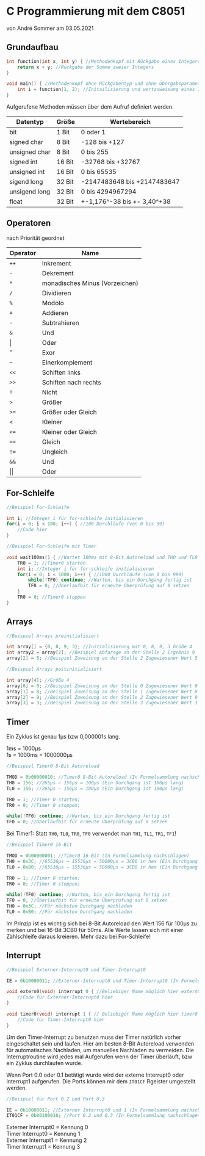 # C Programmierung mit dem C8051
von André Sommer am 03.05.2021

## Grundaufbau

```C
int function(int x, int y) { //Methodenkopf mit Rückgabe eines Integers und und zwei Übergabeparametern
	return x + y; //Rückgabe der Summe zweier Integers
}

void main() { //Methodenkopf ohne Rückgabentyp und ohne Übergabeparameter
	int i = function(1, 2); //Initailisierung und wertzuweisung eines Integers
}
```


Aufgerufene Methoden müssen über dem Aufruf definiert werden.

|Datentyp|Größe|Wertebereich|
|---|---|---|
|bit|1 Bit|0 oder 1|
|signed char|8 Bit|-128 bis +127|
|unsigned char|8 Bit|0 bis 255|
|signed int|16 Bit|-32768 bis +32767|
|unsigned int|16 Bit|0 bis 65535|
|sigend long|32 Bit|-2147483648 bis +2147483647|
|unsigend long|32 Bit|0 bis 4294967294|
|float|32 Bit|+-1,176^-38 bis +- 3,40^+38|

## Operatoren
nach Priorität geordnet

|Operator|Name|
|---|---|
|`++`|Inkrement|
|`-`|Dekrement|
|`*`|monadisches Minus (Vorzeichen)|
|`/`|Dividieren|
|`%`|Modolo|
|`+`|Addieren|
|`-`|Subtrahieren|
|`&`|Und|
|&verbar;|Oder|
|`^`|Exor|
|`~`|Einerkomplement|
|`<<`|Schiften links|
|`>>`|Schiften nach rechts|
|`!`|Nicht|
|`>`|Größer|
|`>=`|Größer oder Gleich|
|`<`|Kleiner|
|`<=`|Kleiner oder Gleich|
|`==`|Gleich|
|`!=`|Ungleich|
|`&&`|Und|
|&verbar;&verbar;|Oder|

## For-Schleife

```C
//Beispiel For-Schleife

int i; //Integer i für for-schleife initialisieren
for(i = 0; i < 100; i++) { //100 Durchläufe (von 0 bis 99)
	//Code hier
}
```

```C
//Beispiel For-Schleife mit Timer

void wait100ms() { //Wartet 100ms mit 8-Bit Autoreload und TH0 und TL0 = 156;
	TR0 = 1; //Timer0 starten
	int i; //Integer i für for-schleife initialisieren
	for(i = 0; i < 1000; i++) { //1000 Durchläufe (von 0 bis 999)
		while(!TF0) continue; //Warten, bis ein Durchgang fertig ist
		TF0 = 0; //Überlaufbit für erneute Überprüfung auf 0 setzen
	}
	TR0 = 0; //Timer0 stoppen
}
```

## Arrays

```C
//Beispiel Arrays preinitialisiert

int array[] = {0, 8, 9, 3}; //Initialisierung mit 0, 8, 9, 3 Größe 4
int array2 = array[2]; //Beispiel Abfarage an der Stelle 2 Ergebnis 9
array[2] = 5; //Beispiel Zuweisung an der Stelle 2 Zugewiesener Wert 5
```

```C
//Beispiel Arrays postinitialisiert

int array[4]; //Größe 4
array[0] = 0; //Beispiel Zuweisung an der Stelle 0 Zugewiesener Wert 0
array[1] = 8; //Beispiel Zuweisung an der Stelle 1 Zugewiesener Wert 8
array[2] = 9; //Beispiel Zuweisung an der Stelle 2 Zugewiesener Wert 9
array[3] = 3; //Beispiel Zuweisung an der Stelle 3 Zugewiesener Wert 3
```

## Timer

Ein Zyklus ist genau 1µs bzw 0,000001s lang.

1ms = 1000µs<br>
1s = 1000ms = 1000000µs

```C
//Beispiel Timer0 8-Bit Autoreload

TMOD = 0b00000010; //Timer0 8-Bit Autoreload (In Formelsammlung nachschlagen)
TH0 = 156; //265µs – 156µs = 100µs (Ein Durchgang ist 100µs lang)
TL0 = 156; //265µs – 156µs = 100µs (Ein Durchgang ist 100µs lang)

TR0 = 1; //Timer 0 starten;
TR0 = 0; //Timer 0 stoppen;

while(!TF0) continue; //Warten, bis ein Durchgang fertig ist
TF0 = 0; //Überlaufbit für erneute Überprüfung auf 0 setzen
```

Bei Timer1: Statt `TH0`, `TL0`, `TR0`, `TF0` verwendet man `TH1`, `TL1`, `TR1`, `TF1`!

```C
//Beispiel Timer0 16-Bit

TMOD = 0b00000001; //Timer0 16-Bit (In Formelsammlung nachschlagen)
TH0 = 0x3C; //65536µs – 15536µs = 50000µs = 3CB0 in hex (Ein Durchgang ist 50ms lang)
TL0 = 0xB0; //65536µs – 15536µs = 50000µs = 3CB0 in hex (Ein Durchgang ist 50ms lang)

TR0 = 1; //Timer 0 starten;
TR0 = 0; //Timer 0 stoppen;

while(!TF0) continue; //Warten, bis ein Durchgang fertig ist
TF0 = 0; //Überlaufbit für erneute Überprüfung auf 0 setzen
TH0 = 0x3C; //Für nächsten Durchgang nachladen
TL0 = 0xB0; //Für nächsten Durchgang nachladen
```

Im Prinzip ist es wichtig sich bei 8-Bit Autoreload den Wert 156 für 100µs zu merken und bei 16-Bit 3CB0 für 50ms. Alle Werte lassen sich mit einer Zählschleife daraus kreieren. Mehr dazu bei For-Schleife!

## Interrupt

```C
//Beispiel Externer-Interrupt0 und Timer-Interrupt0

IE = 0b10000011; //Externer-Interrupt0 und Timer-Interrupt0 (In Formelsammlung nachschlagen)

void extern0(void) interrupt 0 { //Beliebiger Name möglich hier extern0 und Kennung 0
	//Code für Externer-Interrupt0 hier
}

void timer0(void) interrupt 1 { // Beliebiger Name möglich hier timer0 und Kennung 1
	//Code für Timer-Interrupt0 hier
}
```

Um den Timer-Interrupt zu benutzen muss der Timer natürlich vorher eingeschaltet sein und laufen. Hier am besten 8-Bit Autoreload verwenden für automatisches Nachladen, um manuelles Nachladen zu vermeiden. Die Interruptroutine wird jedes mal Aufgerufen wenn der Timer überläuft, bzw ein Zyklus durchlaufen wurde. 

Wenn Port 0.0 oder 0.1 betätigt wurde wird der externe Interrupt0 oder Interrupt1 aufgerufen. Die Ports können mir dem `IT01CF` Rgeister umgestellt werden.

```C
//Beispiel für Port 0.2 und Port 0.3

IE = 0b10000011; //Externer Interrupt0 und 1 (In Formelsammlung nachschlagen)
IT01CF = 0b00100010; //Port 0.2 und 0.3 (In Formelsammlung nachschlagen)
```

Externer Interrupt0 = Kennung 0<br>
Timer Interrupt0 = Kennung 1<br>
Externer Interrupt1 = Kennung 2<br>
Timer Interrupt1 = Kennung 3<br>
